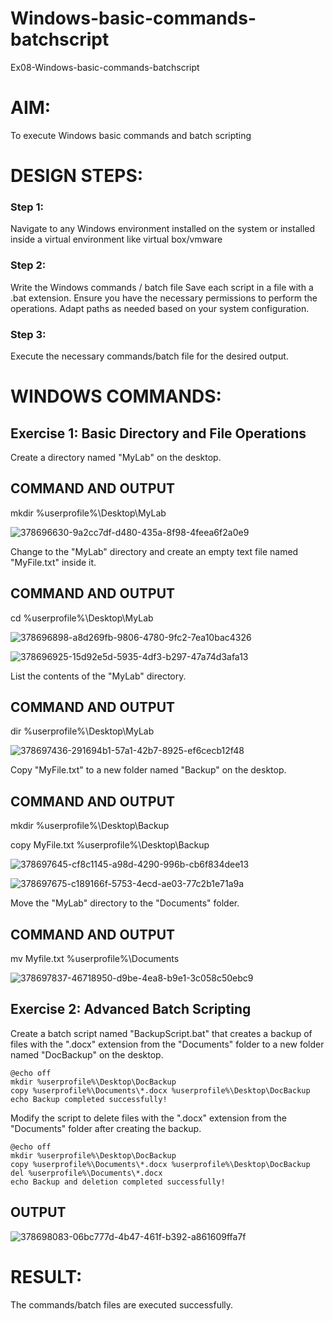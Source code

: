 # Windows-basic-commands-batchscript
Ex08-Windows-basic-commands-batchscript

# AIM:
To execute Windows basic commands and batch scripting

# DESIGN STEPS:

### Step 1:

Navigate to any Windows environment installed on the system or installed inside a virtual environment like virtual box/vmware 

### Step 2:

Write the Windows commands / batch file
Save each script in a file with a .bat extension.
Ensure you have the necessary permissions to perform the operations.
Adapt paths as needed based on your system configuration.
### Step 3:

Execute the necessary commands/batch file for the desired output. 




# WINDOWS COMMANDS:
## Exercise 1: Basic Directory and File Operations
Create a directory named "MyLab" on the desktop.


## COMMAND AND OUTPUT
mkdir %userprofile%\Desktop\MyLab


![378696630-9a2cc7df-d480-435a-8f98-4feea6f2a0e9](https://github.com/user-attachments/assets/aed95969-f90a-4317-844c-c4bea417d55d)

Change to the "MyLab" directory and create an empty text file named "MyFile.txt" inside it.

## COMMAND AND OUTPUT
cd %userprofile%\Desktop\MyLab

![378696898-a8d269fb-9806-4780-9fc2-7ea10bac4326](https://github.com/user-attachments/assets/c17663ff-e0b3-4c38-abcd-966c9cfa89ab)


![378696925-15d92e5d-5935-4df3-b297-47a74d3afa13](https://github.com/user-attachments/assets/9e5e8b0b-9c5a-4b3b-be90-f3670fe591cb)

List the contents of the "MyLab" directory.

## COMMAND AND OUTPUT

dir %userprofile%\Desktop\MyLab

![378697436-291694b1-57a1-42b7-8925-ef6cecb12f48](https://github.com/user-attachments/assets/06dc2a59-191d-4494-b27b-6e5e034bae2f)

Copy "MyFile.txt" to a new folder named "Backup" on the desktop.

## COMMAND AND OUTPUT

mkdir %userprofile%\Desktop\Backup

copy MyFile.txt %userprofile%\Desktop\Backup

![378697645-cf8c1145-a98d-4290-996b-cb6f834dee13](https://github.com/user-attachments/assets/5de4519f-9784-4dbe-80b9-95b99d6a5cfb)

![378697675-c189166f-5753-4ecd-ae03-77c2b1e71a9a](https://github.com/user-attachments/assets/62c0e320-69f7-4704-a4b0-7b889ae94515)

Move the "MyLab" directory to the "Documents" folder.


## COMMAND AND OUTPUT
mv Myfile.txt %userprofile%\Documents

![378697837-46718950-d9be-4ea8-b9e1-3c058c50ebc9](https://github.com/user-attachments/assets/b0ee4753-1fb4-4f9a-a9e8-7bdc42ea02c0)




## Exercise 2: Advanced Batch Scripting
Create a batch script named "BackupScript.bat" that creates a backup of files with the ".docx" extension from the "Documents" folder to a new folder named "DocBackup" on the desktop.
```
@echo off
mkdir %userprofile%\Desktop\DocBackup
copy %userprofile%\Documents\*.docx %userprofile%\Desktop\DocBackup
echo Backup completed successfully!
```
Modify the script to delete files with the ".docx" extension from the "Documents" folder after creating the backup.
```
@echo off
mkdir %userprofile%\Desktop\DocBackup
copy %userprofile%\Documents\*.docx %userprofile%\Desktop\DocBackup
del %userprofile%\Documents\*.docx
echo Backup and deletion completed successfully!
```


## OUTPUT

![378698083-06bc777d-4b47-461f-b392-a861609ffa7f](https://github.com/user-attachments/assets/f50ba4ef-34ca-4e4a-981c-f37bf82aa835)

# RESULT:
The commands/batch files are executed successfully.

